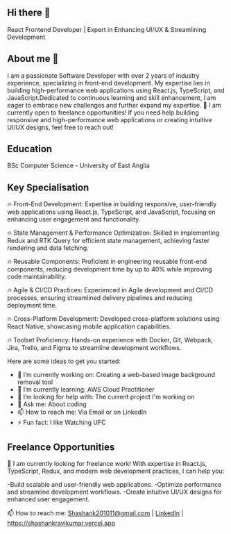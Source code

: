 ## Hi there 👋

React Frontend Developer | Expert in Enhancing UI/UX & Streamlining Development

## About me 👋

I am a passionate Software Developer with over 2 years of industry experience, specializing in front-end development. My expertise lies in building high-performance web applications using React.js, TypeScript, and JavaScript.Dedicated to continuous learning and skill enhancement, I am eager to embrace new challenges and further expand my expertise.
📢 I am currently open to freelance opportunities! If you need help building responsive and high-performance web applications or creating intuitive UI/UX designs, feel free to reach out!

## Education

BSc Computer Science - University of East Anglia

## Key Specialisation 

🔥 Front-End Development: Expertise in building responsive, user-friendly web applications using React.js, TypeScript, and JavaScript, focusing on enhancing user engagement and functionality.

🔥 State Management & Performance Optimization: Skilled in implementing Redux and RTK Query for efficient state management, achieving faster rendering and data fetching.

🔥 Reusable Components: Proficient in engineering reusable front-end components, reducing development time by up to 40% while improving code maintainability.

🔥 Agile & CI/CD Practices: Experienced in Agile development and CI/CD processes, ensuring streamlined delivery pipelines and reducing deployment time.

🔥 Cross-Platform Development: Developed cross-platform solutions using React Native, showcasing mobile application capabilities.

🔥 Toolset Proficiency: Hands-on experience with Docker, Git, Webpack, Jira, Trello, and Figma to streamline development workflows.

Here are some ideas to get you started:

- 🔭 I’m currently working on: Creating a web-based image background removal tool 
- 🌱 I’m currently learning: AWS Cloud Practitioner 
- 🤔 I’m looking for help with: The current project I'm working on 
- 💬 Ask me: About coding 
- 📫 How to reach me: Via Email or on LinkedIn
- ⚡ Fun fact: I like Watching UFC  

## Freelance Opportunities
💼 I am currently looking for freelance work! With expertise in React.js, TypeScript, Redux, and modern web development practices, I can help you:

-Build scalable and user-friendly web applications.
-Optimize performance and streamline development workflows.
-Create intuitive UI/UX designs for enhanced user engagement.

📫 How to reach me: Shashank201011@gmail.com | [LinkedIn](https://www.linkedin.com/in/shashank-ravikumar/) |  https://shashankravikumar.vercel.app
